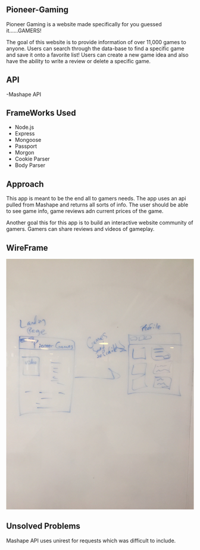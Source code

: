 ## Pioneer-Gaming


Pioneer Gaming is a website made specifically for you guessed it......GAMERS!

The goal of this website is to provide information of over 11,000 games to anyone. Users can search through the data-base to find a specific game and save it onto a favorite list! Users can create a new game idea and also have the ability to write a review or delete a specific game.

## API
-Mashape API

## FrameWorks Used
- Node.js
- Express
- Mongoose
- Passport
- Morgon
- Cookie Parser
- Body Parser 

## Approach 

This app is meant to be the end all to gamers needs. The app uses an api pulled from Mashape and returns all sorts of info. The user should be able to see game info, game reviews adn current prices of the game.

Another goal this for this app is to build an interactive website community of gamers. Gamers can share reviews and videos of gameplay.

## WireFrame

<img src="pic.jpg">


## Unsolved Problems

Mashape API uses unirest for requests which was difficult to include.

